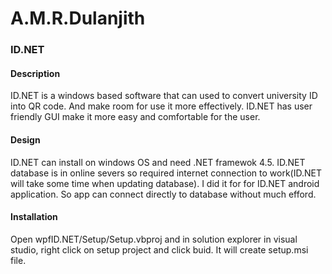 # A.M.R.Dulanjith
<h3>ID.NET</h3>

<h4>Description</h4>
<p>ID.NET is a windows based software that can used to convert university ID into QR code. And make room for use it more effectively. ID.NET has user friendly GUI make it more easy and comfortable for the user.</p>

<h4>Design</h4>
<p>ID.NET can install on windows OS and need .NET framewok 4.5. ID.NET database is in online severs so required internet connection to work(ID.NET will take some time when updating database). I did it for for ID.NET android application. So app can connect directly to database without much efford.</p> 

<h4>Installation</h4>
<p>Open wpfID.NET/Setup/Setup.vbproj and in solution explorer in visual studio, right click on setup project and click buid. It will create setup.msi file.</p> 
